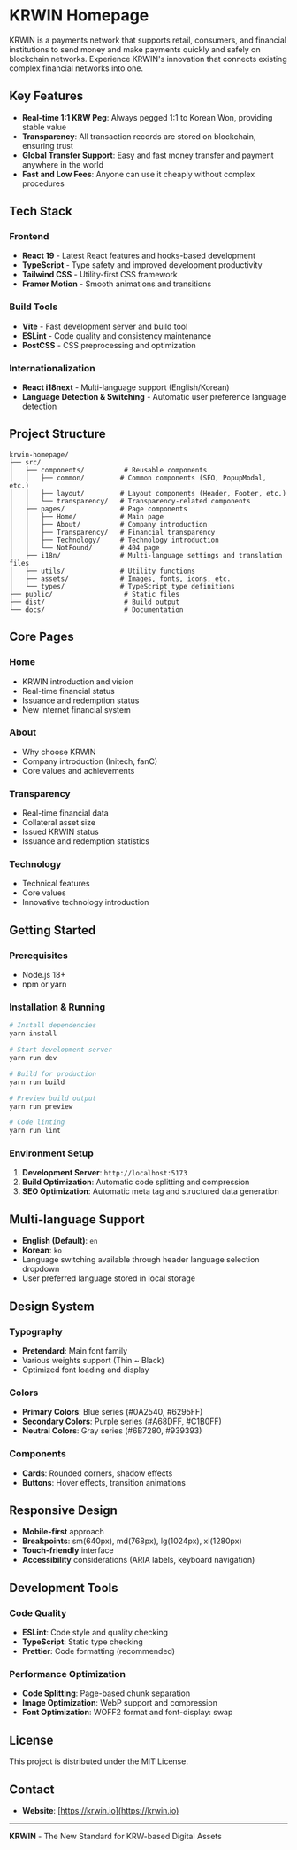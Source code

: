 # KRWIN Homepage

KRWIN is a payments network that supports retail, consumers, and financial institutions to send money and make payments quickly and safely on blockchain networks. Experience KRWIN's innovation that connects existing complex financial networks into one.

## Key Features

- **Real-time 1:1 KRW Peg**: Always pegged 1:1 to Korean Won, providing stable value
- **Transparency**: All transaction records are stored on blockchain, ensuring trust
- **Global Transfer Support**: Easy and fast money transfer and payment anywhere in the world
- **Fast and Low Fees**: Anyone can use it cheaply without complex procedures

## Tech Stack

### Frontend

- **React 19** - Latest React features and hooks-based development
- **TypeScript** - Type safety and improved development productivity
- **Tailwind CSS** - Utility-first CSS framework
- **Framer Motion** - Smooth animations and transitions

### Build Tools

- **Vite** - Fast development server and build tool
- **ESLint** - Code quality and consistency maintenance
- **PostCSS** - CSS preprocessing and optimization

### Internationalization

- **React i18next** - Multi-language support (English/Korean)
- **Language Detection & Switching** - Automatic user preference language detection

## Project Structure

```
krwin-homepage/
├── src/
│   ├── components/          # Reusable components
│   │   ├── common/         # Common components (SEO, PopupModal, etc.)
│   │   ├── layout/         # Layout components (Header, Footer, etc.)
│   │   └── transparency/   # Transparency-related components
│   ├── pages/              # Page components
│   │   ├── Home/           # Main page
│   │   ├── About/          # Company introduction
│   │   ├── Transparency/   # Financial transparency
│   │   ├── Technology/     # Technology introduction
│   │   └── NotFound/       # 404 page
│   ├── i18n/               # Multi-language settings and translation files
│   ├── utils/              # Utility functions
│   ├── assets/             # Images, fonts, icons, etc.
│   └── types/              # TypeScript type definitions
├── public/                  # Static files
├── dist/                    # Build output
└── docs/                    # Documentation
```

## Core Pages

### Home

- KRWIN introduction and vision
- Real-time financial status
- Issuance and redemption status
- New internet financial system

### About

- Why choose KRWIN
- Company introduction (Initech, fanC)
- Core values and achievements

### Transparency

- Real-time financial data
- Collateral asset size
- Issued KRWIN status
- Issuance and redemption statistics

### Technology

- Technical features
- Core values
- Innovative technology introduction

## Getting Started

### Prerequisites

- Node.js 18+
- npm or yarn

### Installation & Running

```bash
# Install dependencies
yarn install

# Start development server
yarn run dev

# Build for production
yarn run build

# Preview build output
yarn run preview

# Code linting
yarn run lint
```

### Environment Setup

1. **Development Server**: `http://localhost:5173`
2. **Build Optimization**: Automatic code splitting and compression
3. **SEO Optimization**: Automatic meta tag and structured data generation

## Multi-language Support

- **English (Default)**: `en`
- **Korean**: `ko`
- Language switching available through header language selection dropdown
- User preferred language stored in local storage

## Design System

### Typography

- **Pretendard**: Main font family
- Various weights support (Thin ~ Black)
- Optimized font loading and display

### Colors

- **Primary Colors**: Blue series (#0A2540, #6295FF)
- **Secondary Colors**: Purple series (#A68DFF, #C1B0FF)
- **Neutral Colors**: Gray series (#6B7280, #939393)

### Components

- **Cards**: Rounded corners, shadow effects
- **Buttons**: Hover effects, transition animations

## Responsive Design

- **Mobile-first** approach
- **Breakpoints**: sm(640px), md(768px), lg(1024px), xl(1280px)
- **Touch-friendly** interface
- **Accessibility** considerations (ARIA labels, keyboard navigation)

## Development Tools

### Code Quality

- **ESLint**: Code style and quality checking
- **TypeScript**: Static type checking
- **Prettier**: Code formatting (recommended)

### Performance Optimization

- **Code Splitting**: Page-based chunk separation
- **Image Optimization**: WebP support and compression
- **Font Optimization**: WOFF2 format and font-display: swap

## License

This project is distributed under the MIT License.

## Contact

- **Website**: [https://krwin.io](https://krwin.io)

---

**KRWIN** - The New Standard for KRW-based Digital Assets
